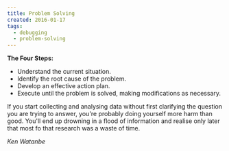 ```yaml
---
title: Problem Solving
created: 2016-01-17
tags:
  - debugging
  - problem-solving
---
```


**The Four Steps:**

* Understand the current situation.
* Identify the root cause of the problem.
* Develop an effective action plan.
* Execute until the problem is solved, making modifications as necessary.

If you start collecting and analysing data without first clarifying the question you are trying to answer, you're probably doing  yourself more harm than good. You'll end up drowning in a flood of information and realise only later that most fo that research was a waste of time.

_Ken Watanbe_
